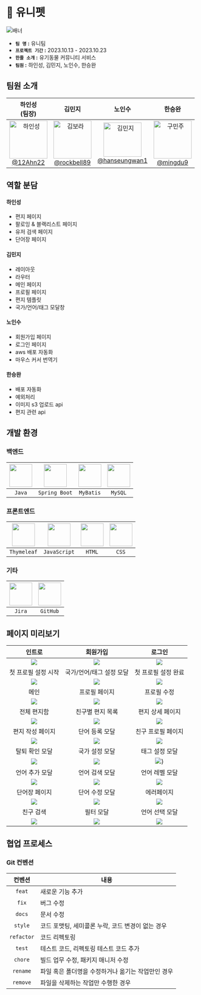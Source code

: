 
🐶 유니펫
===
![배너](https://github.com/uni-devTeam/uni-pet/assets/115906460/513a7c0e-a3d2-4507-9399-85376128d679)

- **`팀 명` :**  유니팀
- **`프로젝트 기간` :** 2023.10.13 - 2023.10.23
- **`한줄 소개` :** 유기동물 커뮤니티 서비스
- **`팀원` :** 하인성, 김민지, 노인수, 한승완

팀원 소개
---
| 하인성<br>(팀장) | 김민지<br> | 노인수<br> | 한승완<br>|
| :---: | :---: | :---: | :---: |
| <img alt="하인성" src="https://avatars.githubusercontent.com/u/44540726?v=4"  width="100"><br>[@12Ahn22](https://github.com/12Ahn22)| <img alt="김보라" src="https://avatars.githubusercontent.com/u/52031484?v=4"  width="100"> <br>[@rockbell89](https://github.com/rockbell89) | <img alt="김민지" src="https://avatars.githubusercontent.com/u/115906460?v=4" width="100" height="90"> <br>[@hanseungwan1](https://github.com/hanseungwan1) | <img alt="구민주" src="https://avatars.githubusercontent.com/u/74780404?v=4"  width="100"><br>[@mingdu9](https://github.com/mingdu9)|


역할 분담
---
#### 하인성
- 편지 페이지
- 팔로잉 & 블랙리스트 페이지
- 유저 검색 페이지
- 단어장 페이지
#### 김민지
- 레이아웃
- 라우터
- 메인 페이지
- 프로필 페이지
- 편지 템플릿
- 국가/언어/태그 모달창
#### 노인수
- 회원가입 페이지
- 로그인 페이지
- aws 배포 자동화
- 마우스 커서 번역기
#### 한승완
- 배포 자동화
- 예외처리
- 이미지 s3 업로드 api
- 편지 관련 api

개발 환경
---

### 백엔드
|<img src="https://cdn.icon-icons.com/icons2/2699/PNG/512/java_logo_icon_169577.png" width="60">|<img src="https://pbs.twimg.com/profile_images/1235868806079057921/fTL08u_H_400x400.png" width="60"/>|<img src="https://encrypted-tbn0.gstatic.com/images?q=tbn:ANd9GcTRfFfCw3UmVgIXt38ic_8hvPqA5qJ9AUM1tggfDdMu7SqOw9CCnn4NZSZj1qfLnGMlQEE&usqp=CAU" width="60"/>|<img src="https://pbs.twimg.com/profile_images/1235983944463585281/AWCKLiJh_400x400.png" width="60"/>|
|:---:|:---:|:---:|:---:|
|`Java`|`Spring Boot`|`MyBatis`|`MySQL`|

### 프론트엔드
|<img src="https://i.imgur.com/ZfKegAq.png" width="60"/>|<img src="https://recoiljs.org/ko/img/logo.svg" width="60"/>|<img src="https://upload.wikimedia.org/wikipedia/commons/thumb/4/4c/Typescript_logo_2020.svg/220px-Typescript_logo_2020.svg.png" width="60"/>|<img src="https://sass-lang.com/assets/img/logos/logo-b6e1ef6e.svg" width="60"/>|
|:---:|:---:|:---:|:---:|
|`Thymeleaf`|`JavaScript`|`HTML`|`CSS`|

### 기타
|<img src="https://upload.wikimedia.org/wikipedia/commons/thumb/9/93/Amazon_Web_Services_Logo.svg/200px-Amazon_Web_Services_Logo.svg.png" width="60"/>|<img src="https://i.imgur.com/xxHjAPB.png" width="60"/>|
|:---:|:---:|
|`Jira`|`GitHub`|

페이지 미리보기
---
| 인트로 | 회원가입 | 로그인 |
| :---: | :---: | :---: |
| ![](https://i.imgur.com/gTGpRuH.png) | ![](https://i.imgur.com/uJNeRNk.png) | ![](https://i.imgur.com/SJ1HW92.png) |
| 첫 프로필 설정 시작 | 국가/언어/태그 설정 모달 | 첫 프로필 설정 완료 |
| ![](https://i.imgur.com/Vc5A5CG.png) | ![](https://i.imgur.com/yMMaHPw.png) | ![](https://i.imgur.com/eakKWad.png) |
| 메인 | 프로필 페이지 | 프로필 수정 |
| ![](https://i.imgur.com/NLhpLrF.png) | ![](https://i.imgur.com/6chtqOu.png)  | ![](https://i.imgur.com/AsCc11o.png) |
|  전체 편지함 | 친구별 편지 목록 | 편지 상세 페이지 |
| ![](https://i.imgur.com/SkYU3aX.png) | ![](https://i.imgur.com/wdD0qyr.png) | ![](https://i.imgur.com/O4rBaU5.png) |
| 편지 작성 페이지 | 단어 등록 모달  | 친구 프로필 페이지 |
|  ![](https://i.imgur.com/UgXRIPY.png) | ![](https://i.imgur.com/Oe7RHez.png) | ![](https://i.imgur.com/NV9NdCw.png) |
| 탈퇴 확인 모달 | 국가 설정 모달 | 태그 설정 모달 |
| ![](https://i.imgur.com/3idVjC0.png) | ![](https://i.imgur.com/i2FrTvw.png) | ![](https://i.imgur.com/LKVIGOk.png)) |
| 언어 추가 모달 | 언어 검색 모달  | 언어 레벨 모달 |
|![](https://i.imgur.com/lvS8grG.png) | ![](https://i.imgur.com/yGzropz.png) | ![](https://i.imgur.com/Hmq1Gll.png) |
| 단어장 페이지 | 단어 수정 모달 | 에러페이지  |
| ![](https://i.imgur.com/uK3mWCK.png) | ![](https://i.imgur.com/xzj4Hjz.png) | ![](https://i.imgur.com/7p9DXIE.png) |
| 친구 검색 | 필터 모달 | 언어 선택 모달  |
| ![](https://i.imgur.com/FBK1nMy.png) | ![](https://i.imgur.com/nPA8aVl.png) | ![](https://i.imgur.com/flIiQJE.png) |





협업 프로세스
---

### Git 컨벤션
| 컨벤션 | 내용 |
| :---: | --- |
| `feat` | 새로운 기능 추가 |
| `fix` | 버그 수정 |
| `docs` | 문서 수정 |
| `style` | 코드 포맷팅, 세미콜론 누락, 코드 변경이 없는 경우 |
| `refactor` | 코드 리펙토링 |
| `test` | 테스트 코드, 리펙토링 테스트 코드 추가 |
| `chore` | 빌드 업무 수정, 패키지 매니저 수정 |
| `rename` | 파일 혹은 폴더명을 수정하거나 옮기는 작업만인 경우 |
| `remove` | 파일을 삭제하는 작업만 수행한 경우 |

